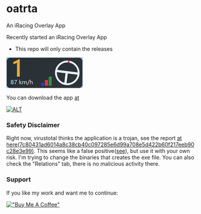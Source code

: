 # oatrta
An iRacing Overlay App

Recently started an iRacing Overlay App
- This repo will only contain the releases

![Image](img/pedals.png)

You can download the app [at](https://github.com/sevketcakir/oatrta/releases/download/alpha/pedalstest.exe)

[![ALT](https://youtube-md.vercel.app/UcXU4xfxEVA)](https://www.youtube.com/watch?v=UcXU4xfxEVA)

### Safety Disclaimer
Right now, virustotal thinks the application is a trojan, see the report [at here(7c80431ad6014a8c38cb40c097285e6d99a708e5d422b60f217eeb90c28e3e99)](https://www.virustotal.com/gui/file/7c80431ad6014a8c38cb40c097285e6d99a708e5d422b60f217eeb90c28e3e99/detection). This seems like a false positive([see](https://stackoverflow.com/questions/43777106/program-made-with-pyinstaller-now-seen-as-a-trojan-horse-by-avg)), but use it with your own risk. I'm trying to change the binaries that creates the exe file. You can also check the "Relations" tab, there is no malicious activity there.

### Support
If you like my work and want me to continue:

[!["Buy Me A Coffee"](https://www.buymeacoffee.com/assets/img/custom_images/orange_img.png)](https://www.buymeacoffee.com/sevketcakir)
